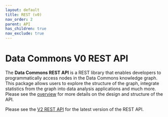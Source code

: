 ```yaml
---
layout: default
title: REST (v0)
nav_order: 2
parent: API
has_children: true
nav_exclude: true
---
```


# Data Commons V0 REST API

The **Data Commons REST API** is a REST library that enables developers to
programmatically access nodes in the Data Commons knowledge graph. This package
allows users to explore the structure of the graph, integrate statistics from
the graph into data analysis applications and much more. Please see the
[overview](/api) for more details on the design and structure of the API.

Please see the [V2 REST API](/api/rest/v2) for the latest version of the REST API.